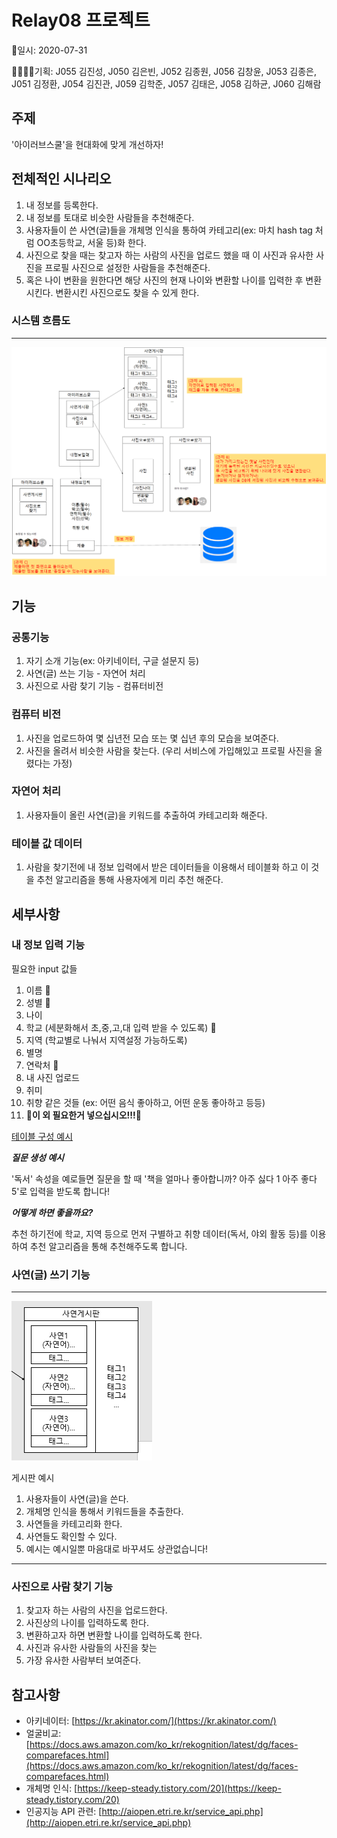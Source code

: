 # Relay08 프로젝트

📆일시: 2020-07-31

👨‍👩‍👦‍👦기획: J055 김진성, J050 김은빈, J052 김종원, J056 김창윤, J053 김종은, J051 김정환, J054 김진관, J059 김학준, J057 김태은, J058 김하균, J060 김해람



## 주제

'아이러브스쿨'을 현대화에 맞게 개선하자!



## 전체적인 시나리오

1. 내 정보를 등록한다.
2. 내 정보를 토대로 비슷한 사람들을 추천해준다.
3. 사용자들이 쓴 사연(글)들을 개체명 인식을 통하여 카테고리(ex: 마치 hash tag 처럼 OO초등학교, 서울 등)화 한다.
4. 사진으로 찾을 때는 찾고자 하는 사람의 사진을 업로드 했을 때 이 사진과 유사한 사진을 프로필 사진으로 설정한 사람들을 추천해준다.
5. 혹은 나이 변환을 원한다면 해당 사진의 현재 나이와 변환할 나이를 입력한 후 변환시킨다. 변환시킨 사진으로도 찾을 수 있게 한다.



### 시스템 흐름도

------

![system](./img/system.png)



## 기능

### 공통기능

1. 자기 소개 기능(ex: 아키네이터, 구글 설문지 등)
2. 사연(글) 쓰는 기능 - 자연어 처리
3. 사진으로 사람 찾기 기능 - 컴퓨터비전

### 컴퓨터 비전

1. 사진을 업로드하여 몇 십년전 모습 또는 몇 십년 후의 모습을 보여준다.
2. 사진을 올려서 비슷한 사람을 찾는다. (우리 서비스에 가입해있고 프로필 사진을 올렸다는 가정)

### 자연어 처리

1. 사용자들이 올린 사연(글)을 키워드를 추출하여 카테고리화 해준다.

### 테이블 값 데이터

1. 사람을 찾기전에 내 정보 입력에서 받은 데이터들을 이용해서 테이블화 하고 이 것을 추천 알고리즘을 통해 사용자에게 미리 추천 해준다.



## 세부사항

### 내 정보 입력 기능

필요한 input 값들

1. 이름 🎈
2. 성별 🎈
3. 나이
4. 학교 (세분화해서 초,중,고,대 입력 받을 수 있도록) 🎈
5. 지역 (학교별로 나눠서 지역설정 가능하도록)
6. 별명
7. 연락처 🎈
8. 내 사진 업로드
9. 취미
10. 취향 같은 것들 (ex: 어떤 음식 좋아하고, 어떤 운동 좋아하고 등등)
11. 🎈**이 외 필요한거 넣으십시오!!!🎈**

[테이블 구성 예시](https://www.notion.so/30ed8a909461461cbeb53007b3b3deec)

***질문 생성 예시***

'독서' 속성을 예로들면 질문을 할 때 '책을 얼마나 좋아합니까? 아주 싫다 1 아주 좋다 5'로 입력을 받도록 합니다!

***어떻게 하면 좋을까요?***

추천 하기전에 학교, 지역 등으로 먼저 구별하고 취향 데이터(독서, 야외 활동 등)를 이용하여 추천 알고리즘을 통해 추천해주도록 합니다.



### 사연(글) 쓰기 기능

---

![board](./img/board.png)

게시판 예시

1. 사용자들이 사연(글)을 쓴다.
2. 개체명 인식을 통해서 키워드들을 추출한다.
3. 사연들을 카테고리화 한다.
4. 사연들도 확인할 수 있다.
5. 예시는 예시일뿐 마음대로 바꾸셔도 상관없습니다!

---

### 사진으로 사람 찾기 기능

1. 찾고자 하는 사람의 사진을 업로드한다.
2. 사진상의 나이를 입력하도록 한다.
3. 변환하고자 하면 변환할 나이를 입력하도록 한다.
4. 사진과 유사한 사람들의 사진을 찾는
5. 가장 유사한 사람부터 보여준다.





## 참고사항

- 아키네이터: [https://kr.akinator.com/](https://kr.akinator.com/)
- 얼굴비교: [https://docs.aws.amazon.com/ko_kr/rekognition/latest/dg/faces-comparefaces.html](https://docs.aws.amazon.com/ko_kr/rekognition/latest/dg/faces-comparefaces.html)
- 개체명 인식: [https://keep-steady.tistory.com/20](https://keep-steady.tistory.com/20)
- 인공지능 API 관련: [http://aiopen.etri.re.kr/service_api.php](http://aiopen.etri.re.kr/service_api.php)
